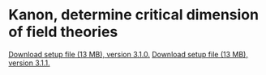 <html>
<body>

<h1>Kanon, determine critical dimension of field theories</h1>

<a href="https://drive.google.com/file/d/1V_6QthbFDYGJmo5XiUOQLDfPglkiRulg/view?usp=sharing">Download setup file (13 MB), version 3.1.0.</a>
<a href="https://drive.google.com/file/d/1V7nYKz-sxZ5Xq7pzHXOKMQqrIPByb4ca/view?usp=sharing">Download setup file (13 MB), version 3.1.1.</a>

</body>
</html>